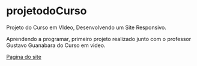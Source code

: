 # projetodoCurso
 Projeto do Curso em VIdeo, Desenvolvendo um Site Responsivo.

Aprendendo a programar, primeiro projeto realizado junto com o professor Gustavo Guanabara do Curso em video.

<a href="https://daviddevback.github.io/projetodoCurso/android.html">Pagina do site</a>
